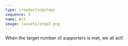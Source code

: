 ```yaml
---
type: crowdactingsteps
sequence: 3
name: Act
image: /assets/step3.png
---
```

When the target number of supporters is met, we all act!
